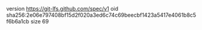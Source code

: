 version https://git-lfs.github.com/spec/v1
oid sha256:2e06e797408bf15d2f020a3ed6c74c69beecbf1423a5417e4061b8c5f6b6a1cb
size 69
